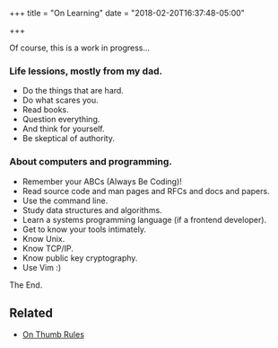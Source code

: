 +++
title = "On Learning"
date = "2018-02-20T16:37:48-05:00"

+++

Of course, this is a work in progress...

### Life lessions, mostly from my dad.

- Do the things that are hard.
- Do what scares you.
- Read books.
- Question everything.
- And think for yourself.
- Be skeptical of authority.

### About computers and programming.

- Remember your ABCs (Always Be Coding)!
- Read source code and man pages and RFCs and docs and papers.
- Use the command line.
- Study data structures and algorithms.
- Learn a systems programming language (if a frontend developer).
- Get to know your tools intimately.
- Know Unix.
- Know TCP/IP.
- Know public key cryptography.
- Use Vim :)

The End.

## Related

- [On Thumb Rules](/2022/10/30/on-thumb-rules/)

